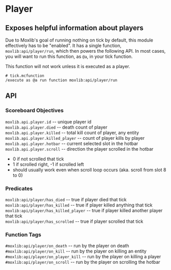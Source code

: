 # Player
## Exposes helpful information about players

Due to Moxlib's goal of running nothing on tick by default, this module
effectively has to be "enabled". It has a single function, `moxlib:api/player/run`,
which then powers the following API. In most cases, you will want to run this function,
as `@a`, in your tick function.

This function will not work unless it is executed as a player.

```
# tick.mcfunction
/execute as @a run function moxlib:api/player/run
```

## API
### Scoreboard Objectives
`moxlib.api.player.id` -- unique player id  
`moxlib.api.player.died` -- death count of player  
`moxlib.api.player.killed` -- total kill count of player, any entity  
`moxlib.api.player.killed_player` -- count of player kills by player  
`moxlib.api.player.hotbar` -- current selected slot in the hotbar  
`moxlib.api.player.scroll` -- direction the player scrolled in the hotbar
- 0 if not scrolled that tick
- 1 if scrolled right, -1 if scrolled left
- should usually work even when scroll loop occurs (aka. scroll from slot 8 to 0)

### Predicates
`moxlib:api/player/has_died` -- true if player died that tick  
`moxlib:api/player/has_killed` -- true if player killed anything that tick  
`moxlib:api/player/has_killed_player` -- true if player killed another player that tick  
`moxlib:api/player/has_scrolled`  -- true if player scrolled that tick

### Function Tags
`#moxlib:api/player/on_death` -- run by the player on death  
`#moxlib:api/player/on_kill` -- run by the player on killing an entity  
`#moxlib:api/player/on_player_kill` -- run by the player on killing a player  
`#moxlib:api/player/on_scroll` -- run by the player on scrolling the hotbar